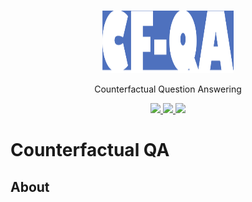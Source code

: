 <br />
<p align="center">
  <img src="img/logo.png" alt="Logo" width="210" height="100">

  <p align="center">
    Counterfactual Question Answering
  </p>
</p>

<p align="center">
  <a href="">
    <img src="https://img.shields.io/badge/Paper-%F0%9F%93%83-blue">
  </a>
  <a href="">
    <img src="https://img.shields.io/badge/Slide-%F0%9F%8E%AC-green">
  </a>
  <a href="">
    <img src="https://img.shields.io/badge/%E4%B8%AD%E8%AF%91%E7%89%88-%F0%9F%90%BC-red">
  </a>
</p>

# Counterfactual QA

## About

